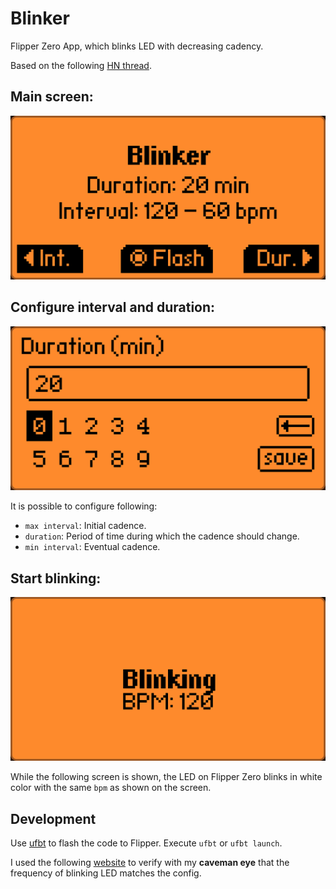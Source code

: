 # Blinker

Flipper Zero App, which blinks LED with decreasing cadency.

Based on the following [HN thread](https://news.ycombinator.com/item?id=38274782).

## Main screen:
![Blinker menu](pictures/blinker_menu.png)

## Configure interval and duration:
![Blinker number menu](pictures/blinker_number_menu.png)

It is possible to configure following:
* `max interval`: Initial cadence.
* `duration`: Period of time during which the cadence should change.
* `min interval`: Eventual cadence.

## Start blinking:
![Start blinking](pictures/blinker_blinking.png)

While the following screen is shown, the LED on Flipper Zero blinks in white color with the same `bpm` as shown on the screen.

## Development
Use [ufbt](https://github.com/flipperdevices/flipperzero-ufbt) to flash the code to Flipper. Execute `ufbt` or `ufbt launch`.

I used the following [website](https://www.moodlight.org/#0) to verify with my __caveman eye__ that the frequency of blinking LED matches the config.